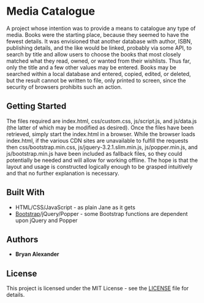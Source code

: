 # Media Catalogue
A project whose intention was to provide a means to catalogue any type of media. Books were the starting place, because they seemed to have the fewest details. It was envisioned that another database with author, ISBN, publishing details, and the like would be linked, probably via some API, to search by title and allow users to choose the books that most closely matched what they read, owned, or wanted from their wishlists. Thus far, only the title and a few other values may be entered. Books may be searched within a local database and entered, copied, edited, or deleted, but the result cannot be written to file, only printed to screen, since the security of browsers prohibits such an action.
## Getting Started
The files required are index.html, css/custom.css, js/script.js, and js/data.js (the latter of which may be modified as desired). Once the files have been retrieved, simply start the index.html in a browser. While the browser loads index.html, if the various CDN sites are unavailable to fulfill the requests then css/bootstrap.min.css, js/jquery-3.2.1.slim.min.js, js/popper.min.js, and js/bootstrap.min.js have been included as fallback files, so they could potentially be needed and will allow for working offline. The hope is that the layout and usage is constructed logically enough to be grasped intuitively and that no further explanation is necessary.
## Built With
   * HTML/CSS/JavaScript - as plain Jane as it gets
   * [Bootstrap](http://v4-alpha.getbootstrap.com/)/jQuery/Popper - some Bootstrap functions are dependent upon jQuery and Popper
## Authors
   * **Bryan Alexander**
## License
This project is licensed under the MIT License - see the [LICENSE](LICENSE) file for details.

